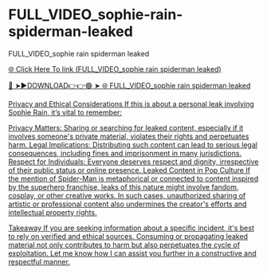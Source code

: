 # FULL_VIDEO_sophie-rain-spiderman-leaked
FULL_VIDEO_sophie rain spiderman leaked

<a href="https://vid01.chat-foryou.com/ggfryu56"> 🌐 Click Here To link (FULL_VIDEO_sophie rain spiderman leaked)

🔴 ➤►DOWNLOAD👉👉🟢 ➤  <a href="https://vid01.chat-foryou.com/ggfryu56"> 🌐 FULL_VIDEO_sophie rain spiderman leaked

Privacy and Ethical Considerations
If this is about a personal leak involving Sophie Rain, it’s vital to remember:

Privacy Matters: Sharing or searching for leaked content, especially if it involves someone's private material, violates their rights and perpetuates harm.
Legal Implications: Distributing such content can lead to serious legal consequences, including fines and imprisonment in many jurisdictions.
Respect for Individuals: Everyone deserves respect and dignity, irrespective of their public status or online presence.
Leaked Content in Pop Culture
If the mention of Spider-Man is metaphorical or connected to content inspired by the superhero franchise, leaks of this nature might involve fandom, cosplay, or other creative works. In such cases, unauthorized sharing of artistic or professional content also undermines the creator's efforts and intellectual property rights.

Takeaway
If you are seeking information about a specific incident, it's best to rely on verified and ethical sources. Consuming or propagating leaked material not only contributes to harm but also perpetuates the cycle of exploitation. Let me know how I can assist you further in a constructive and respectful manner.










